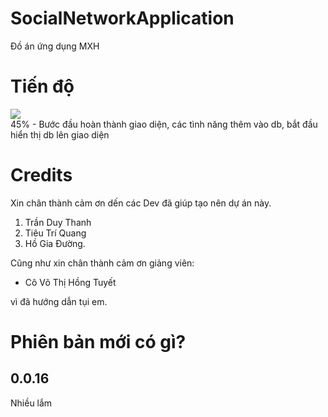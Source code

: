 # SocialNetworkApplication
Đồ án ứng dụng MXH
# Tiến độ
![](https://geps.dev/progress/45)\
45% - Bước đầu hoàn thành giao diện, các tình năng thêm vào db, bắt đầu hiển thị db lên giao diện
# Credits
Xin chân thành cảm ơn dến các Dev đã giúp tạo nên dự án này.
1. Trần Duy Thanh
2. Tiêu Trí Quang
3. Hồ Gia Đường.

Cũng như xin chân thành cảm ơn giảng viên:

- Cô Võ Thị Hồng Tuyết

vì đã hướng dẫn tụi em.

# Phiên bản mới có gì?
## 0.0.16
Nhiều lắm
